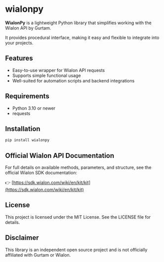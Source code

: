 # wialonpy

**WialonPy** is a lightweight Python library that simplifies working with the Wialon API by Gurtam.

It provides procedural interface, making it easy and flexible to integrate into your projects.

## Features

- Easy-to-use wrapper for Wialon API requests
- Supports simple functional usage
- Well-suited for automation scripts and backend integrations

## Requirements

- Python 3.10 or newer
- requests

## Installation

```bash
pip install wialonpy
```

## Official Wialon API Documentation

For full details on available methods, parameters, and structure, see the official Wialon SDK documentation:

👉 [https://sdk.wialon.com/wiki/en/kit/kit](https://sdk.wialon.com/wiki/en/kit/kit)

## License

This project is licensed under the MIT License. See the LICENSE file for details.

## Disclaimer

This library is an independent open source project and is not officially affiliated with Gurtam or Wialon.